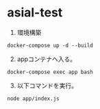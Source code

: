 # asial-test
1. 環境構築
```
docker-compose up -d --build
```
2. appコンテナへ入る。
```
docker-compose exec app bash
```
3. 以下コマンドを実行。
```
node app/index.js
```
